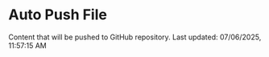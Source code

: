 # Auto Push File

Content that will be pushed to GitHub repository.
Last updated: 07/06/2025, 11:57:15 AM